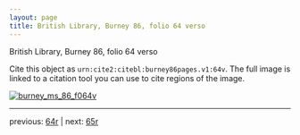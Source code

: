 ```yaml
---
layout: page
title: British Library, Burney 86, folio 64 verso
---
```


British Library, Burney 86, folio 64 verso

Cite this object as `urn:cite2:citebl:burney86pages.v1:64v`.  The full image is linked to a citation tool you can use to cite regions of the image.

[![burney_ms_86_f064v](http://www.homermultitext.org/iipsrv?IIIF=/project/homer/pyramidal/deepzoom/citebl/burney86imgs/v1/burney_ms_86_f064v.tif/full/800,/0/default.jpg)](http://www.homermultitext.org/ict2/?urn=urn:cite2:citebl:burney86imgs.v1:burney_ms_86_f064v) 

---

previous:  [64r](../64r/) | next: [65r](../65r/)